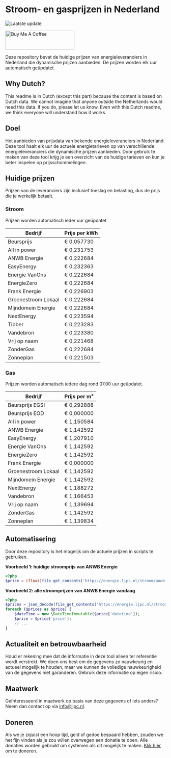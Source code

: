# Stroom- en gasprijzen in Nederland

![Laatste update](https://img.shields.io/badge/laatste%20update-2024--01--04%2005%3A00%20CET-brightgreen)

<a href="https://www.buymeacoffee.com/Lars-" target="_blank"><img src="https://cdn.buymeacoffee.com/buttons/v2/default-orange.png" alt="Buy Me A Coffee" height="60" style="height: 60px !important;width: 217px !important;" ></a>

Deze repository bevat de huidige prijzen van energieleveranciers in Nederland die dynamische prijzen aanbieden. De prijzen worden elk uur automatisch geüpdatet.

## Why Dutch?

This readme is in Dutch (except this part) because the content is based on Dutch data. We cannot imagine that anyone outside the Netherlands would need this data. If you do, please let us know. Even with this Dutch readme, we think
everyone will understand how it works.

## Doel

Het aanbieden van prijsdata van bekende energieleveranciers in Nederland. Deze tool haalt elk uur de actuele energietarieven op van verschillende energieleveranciers die dynamische prijzen aanbieden. Door gebruik te maken van deze tool
krijg je een overzicht van de huidige tarieven en kun je beter inspelen op prijsschommelingen.

## Huidige prijzen

Prijzen van de leveranciers zijn inclusief toeslag en belasting, dus de prijs die je werkelijk betaalt.

### Stroom

Prijzen worden automatisch ieder uur geüpdatet.

 Bedrijf | Prijs per kWh 
---------|---------------
Beursprijs | € 0,057730
All in power | € 0,231753
ANWB Energie | € 0,222684
EasyEnergy | € 0,232363
Energie VanOns | € 0,222684
EnergieZero | € 0,222684
Frank Energie | € 0,226903
Groenestroom Lokaal | € 0,222684
Mijndomein Energie | € 0,222684
NextEnergy | € 0,223594
Tibber | € 0,223283
Vandebron | € 0,223380
Vrij op naam | € 0,221468
ZonderGas | € 0,222684
Zonneplan | € 0,221503


### Gas

Prijzen worden automatisch iedere dag rond 07.00 uur geüpdatet.

 Bedrijf | Prijs per m³ 
---------|--------------
Beursprijs EGSI | € 0,292888
Beursprijs EOD | € 0,000000
All in power | € 1,150584
ANWB Energie | € 1,142592
EasyEnergy | € 1,207910
Energie VanOns | € 1,142592
EnergieZero | € 1,142592
Frank Energie | € 0,000000
Groenestroom Lokaal | € 1,142592
Mijndomein Energie | € 1,142592
NextEnergy | € 1,188272
Vandebron | € 1,166453
Vrij op naam | € 1,139694
ZonderGas | € 1,142592
Zonneplan | € 1,139834


## Automatisering

Door deze repository is het mogelijk om de actuele prijzen in scripts te gebruiken.

**Voorbeeld 1: huidige stroomprijs van ANWB Energie**

```php
<?php
$price = (float)file_get_contents('https://energie.ljpc.nl/stroom/anwb-energie-nu.txt');

```

**Voorbeeld 2: alle stroomprijzen van ANWB Energie vandaag**

```php
<?php
$prices = json_decode(file_get_contents('https://energie.ljpc.nl/stroom/all-in-power-vandaag.json'),true);
foreach ($prices as $price) {
    $dateTime = new \DateTimeImmutable($price['datetime']);
    $price = $price['price'];
    // ...
}
```

## Actualiteit en betrouwbaarheid

Houd er rekening mee dat de informatie in deze tool alleen ter referentie wordt verstrekt. We doen ons best om de gegevens zo nauwkeurig en actueel mogelijk te houden, maar we kunnen de volledige nauwkeurigheid van de gegevens niet
garanderen. Gebruik deze informatie op eigen risico.

## Maatwerk

Geïnteresseerd in maatwerk op basis van deze gegevens of iets anders? Neem dan contact op
via [info@ljpc.nl](mailto:info@ljpc.nl?subject=Energie%20prijzen).

## Doneren

Als we je zojuist een hoop tijd, geld of gedoe bespaard hebben, zouden we het fijn vinden als je zou willen overwegen een
donatie te doen. Alle donaties worden gebruikt om systemen als dit mogelijk te
maken. [Klik hier](https://www.buymeacoffee.com/Lars-) om te doneren.
